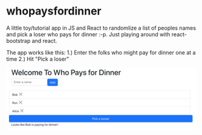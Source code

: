 # whopaysfordinner

A little toy/tutorial app in JS and React to randomlize a list of peoples names and pick a loser who pays for dinner :-p. Just playing around with react-bootstrap and react.

The app works like this: 
1.) Enter the folks who might pay for dinner one at a time
2.) Hit "Pick a loser"

![Who Pays for Dinner - Gameplay](https://github.com/rrmercer/whopaysfordinner/blob/main/app/screenshot.png)

